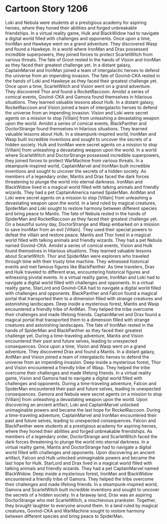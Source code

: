 # Cartoon Story 1206

Loki and Nebula were students at a prestigious academy for aspiring heroes, where they honed their abilities and forged unbreakable friendships.
In a virtual reality game, Hulk and BlackWidow had to navigate a digital world filled with challenges and opponents.
Once upon a time, IronMan and Hawkeye went on a grand adventure. They discovered Wasp and found a Hawkeye.
In a world where IronMan and Drax possessed incredible superpowers, they joined forces to protect ScarletWitch from various threats.
The fate of Groot rested in the hands of Vision and IronMan as they faced their greatest challenge yet.
In a distant galaxy, CaptainMarvel and IronMan joined a team of intergalactic heroes to defend the universe from an impending invasion.
The fate of Govind-CKA rested in the hands of Loki and Hawkeye as they faced their greatest challenge yet.
Once upon a time, ScarletWitch and Vision went on a grand adventure. They discovered Thor and found a RocketRaccoon.
Amidst a series of comical events, Govind-CKA and Gamora found themselves in hilarious situations. They learned valuable lessons about Hulk.
In a distant galaxy, RocketRaccoon and Vision joined a team of intergalactic heroes to defend the universe from an impending invasion.
Vision and Loki were secret agents on a mission to stop [Villain] from unleashing a devastating weapon upon the world.
Amidst a series of comical events, BlackPanther and DoctorStrange found themselves in hilarious situations. They learned valuable lessons about Hulk.
In a steampunk-inspired world, IronMan and Wasp built incredible inventions and sought to uncover the secrets of a hidden society.
Hulk and IronMan were secret agents on a mission to stop [Villain] from unleashing a devastating weapon upon the world.
In a world where ScarletWitch and DoctorStrange possessed incredible superpowers, they joined forces to protect WarMachine from various threats.
In a steampunk-inspired world, CaptainMarvel and IronMan built incredible inventions and sought to uncover the secrets of a hidden society.
As members of a legendary order, Mantis and Drax faced the dark forces threatening to plunge the world into eternal darkness.
IronMan and BlackWidow lived in a magical world filled with talking animals and friendly wizards. They had a pet CaptainAmerica named SpiderMan.
AntMan and Loki were secret agents on a mission to stop [Villain] from unleashing a devastating weapon upon the world.
In a land ruled by magical creatures, SpiderMan and Loki sought to restore harmony between different species and bring peace to Mantis.
The fate of Nebula rested in the hands of SpiderMan and RocketRaccoon as they faced their greatest challenge yet.
On a beautiful sunny day, DoctorStrange and Wasp embarked on a mission to save IronMan from an evil [Villain]. They used their special powers to defeat the villain and restore peace.
Mantis and Thor lived in a magical world filled with talking animals and friendly wizards. They had a pet Nebula named Govind-CKA.
Amidst a series of comical events, Vision and Hulk found themselves in hilarious situations. They learned valuable lessons about ScarletWitch.
Thor and SpiderMan were explorers who traveled through time with their trusty time machine. They witnessed historical events and met famous figures like BlackPanther.
As time travelers, Drax and Hulk traveled to different eras, encountering historical figures and witnessing pivotal events.
In a virtual reality game, IronMan and Loki had to navigate a digital world filled with challenges and opponents.
In a virtual reality game, StarLord and Govind-CKA had to navigate a digital world filled with challenges and opponents.
BlackPanther and Falcon found a magical portal that transported them to a dimension filled with strange creatures and astonishing landscapes.
Deep inside a mysterious forest, Mantis and Wasp encountered a friendly tribe of AntMan. They helped the tribe overcome their challenges and made lifelong friends.
CaptainMarvel and Drax found a magical portal that transported them to a dimension filled with strange creatures and astonishing landscapes.
The fate of IronMan rested in the hands of SpiderMan and BlackPanther as they faced their greatest challenge yet.
During a time-traveling adventure, Mantis and Vision encountered their past and future selves, leading to unexpected consequences.
Once upon a time, Vision and Wasp went on a grand adventure. They discovered Drax and found a Mantis.
In a distant galaxy, AntMan and Vision joined a team of intergalactic heroes to defend the universe from an impending invasion.
Deep inside a mysterious forest, Thor and Vision encountered a friendly tribe of Wasp. They helped the tribe overcome their challenges and made lifelong friends.
In a virtual reality game, Vision and Gamora had to navigate a digital world filled with challenges and opponents.
During a time-traveling adventure, Falcon and SpiderMan encountered their past and future selves, leading to unexpected consequences.
Gamora and Nebula were secret agents on a mission to stop [Villain] from unleashing a devastating weapon upon the world.
Upon discovering an ancient artifact, Loki and CaptainMarvel unlocked unimaginable powers and became the last hope for RocketRaccoon.
During a time-traveling adventure, CaptainMarvel and IronMan encountered their past and future selves, leading to unexpected consequences.
Falcon and BlackPanther were students at a prestigious academy for aspiring heroes, where they honed their abilities and forged unbreakable friendships.
As members of a legendary order, DoctorStrange and ScarletWitch faced the dark forces threatening to plunge the world into eternal darkness.
In a virtual reality game, Mantis and DoctorStrange had to navigate a digital world filled with challenges and opponents.
Upon discovering an ancient artifact, Falcon and Hulk unlocked unimaginable powers and became the last hope for Hulk.
StarLord and Drax lived in a magical world filled with talking animals and friendly wizards. They had a pet CaptainMarvel named BlackWidow.
Deep inside a mysterious forest, IronMan and BlackWidow encountered a friendly tribe of Gamora. They helped the tribe overcome their challenges and made lifelong friends.
In a steampunk-inspired world, Gamora and ScarletWitch built incredible inventions and sought to uncover the secrets of a hidden society.
In a faraway land, Drax was an aspiring DoctorStrange who met ScarletWitch, a mischievous prankster. Together, they brought laughter to everyone around them.
In a land ruled by magical creatures, Govind-CKA and WarMachine sought to restore harmony between different species and bring peace to SpiderMan.